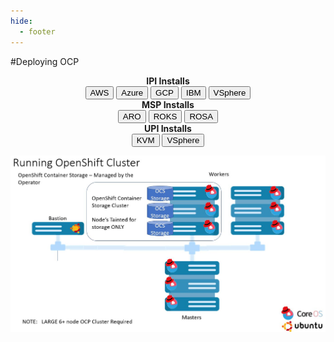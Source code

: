 ```yaml
---
hide:
  - footer
---
```

<script>
  document.title = "Deploy OCP";
</script>
#Deploying OCP
<html>
<body>
<div style="text-align:center">

<div><B>IPI Installs</B></div>
<button onclick="location.href='./AWS/'" class="custom-btn btn-7">AWS</button>
<button onclick="location.href='./Azure/'" class="custom-btn btn-7">Azure</button>
<button onclick="location.href='./GCP/'" class="custom-btn btn-7">GCP</button>
<button onclick="location.href='./IBM/'" class="custom-btn btn-7">IBM</button>
<button onclick="location.href='./VSphere/'" class="custom-btn btn-7">VSphere</button>

<div><B>MSP Installs</B></div>
<button onclick="location.href='./ARO/'" class="custom-btn btn-7">ARO</button>
<button onclick="location.href='./ROKS/'" class="custom-btn btn-7">ROKS</button>
<button onclick="location.href='./ROSA/'" class="custom-btn btn-7">ROSA</button>

<div><B>UPI Installs</B></div>
<button onclick="location.href='./kvm/'" class="custom-btn btn-7">KVM</button>
<button onclick="location.href='./VSphere/'" class="custom-btn btn-7">VSphere</button>


<p align = "center">
  <img src='../images/OCPClusterwithODF.jpg'  align="top"  style = "float">
</p>
</div>
</body>
</html>
